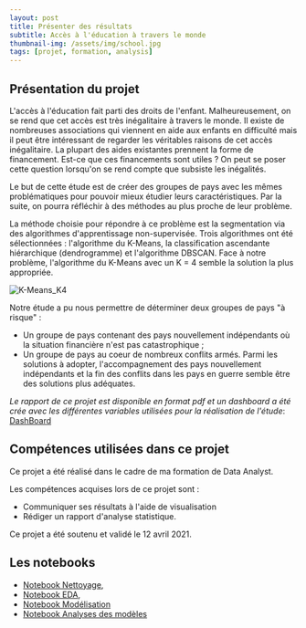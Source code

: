 ```yaml
---
layout: post
title: Présenter des résultats
subtitle: Accès à l'éducation à travers le monde
thumbnail-img: /assets/img/school.jpg
tags: [projet, formation, analysis]
---
```


## Présentation du projet

L'accès à l'éducation fait parti des droits de l'enfant. Malheureusement, on se rend que cet accès est très inégalitaire à travers le monde. Il existe de nombreuses associations qui viennent en aide aux enfants en difficulté mais il peut être intéressant de regarder les véritables raisons de cet accès inégalitaire. La plupart des aides existantes prennent la forme de financement. Est-ce que ces financements sont utiles ? On peut se poser cette question lorsqu'on se rend compte que subsiste les inégalités. 

Le but de cette étude est de créer des groupes de pays avec les mêmes problématiques pour pouvoir mieux étudier leurs caractéristiques. Par la suite, on pourra réfléchir à des méthodes au plus proche de leur problème.

La méthode choisie pour répondre à ce problème est la segmentation via des algorithmes d'apprentissage non-supervisée. Trois algorithmes ont été sélectionnées : l'algorithme du K-Means, la classification ascendante hiérarchique (dendrogramme) et l'algorithme DBSCAN. Face à notre problème, l'algorithme du K-Means avec un K = 4 semble la solution la plus appropriée.

![K-Means_K4](https://user-images.githubusercontent.com/64648386/115602142-e39ba580-a2de-11eb-92bf-2460d1257672.png)

Notre étude a pu nous permettre de déterminer deux groupes de pays "à risque" : 
- Un groupe de pays contenant des pays nouvellement indépendants où la situation financière n'est pas catastrophique ; 
- Un groupe de pays au coeur de nombreux conflits armés. 
Parmi les solutions à adopter, l'accompagnement des pays nouvellement indépendants et la fin des conflits dans les pays en guerre semble être des solutions plus adéquates. 

*Le rapport de ce projet est disponible en format pdf et un dashboard a été crée avec les différentes variables utilisées pour la réalisation de l'étude*: [DashBoard](https://public.tableau.com/views/Acceslducationtraverslemonde/Tableaudebord6?:language=fr&:display_count=y&:origin=viz_share_link)

## Compétences utilisées dans ce projet

Ce projet a été réalisé dans le cadre de ma formation de Data Analyst.

Les compétences acquises lors de ce projet sont :

- Communiquer ses résultats à l'aide de visualisation
- Rédiger un rapport d'analyse statistique.

Ce projet a été soutenu et validé le 12 avril 2021.

## Les notebooks

- [Notebook Nettoyage](https://github.com/Sylvariane/acces_education/blob/main/1_data_cleaning.ipynb), 
- [Notebook EDA](https://github.com/Sylvariane/acces_education/blob/main/2_data_EDA.ipynb), 
- [Notebook Modélisation](https://github.com/Sylvariane/acces_education/blob/main/3_data_modeling.ipynb)
- [Notebook Analyses des modèles](https://github.com/Sylvariane/acces_education/blob/main/4_Model_analysis.ipynb)
